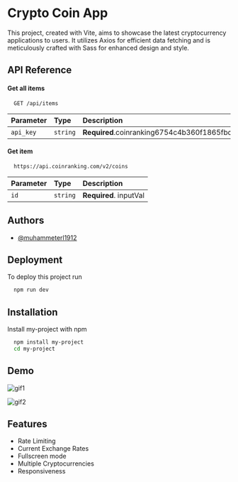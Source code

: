 
# Crypto Coin App
This project, created with Vite, aims to showcase the latest cryptocurrency applications to users. It utilizes Axios for efficient data fetching and is meticulously crafted with Sass for enhanced design and style.


## API Reference

#### Get all items

```http
  GET /api/items
```

| Parameter | Type     | Description                |
| :-------- | :------- | :------------------------- |
| `api_key` | `string` | **Required**.coinranking6754c4b360f1865fbd0072c70a15a31488ea0ef7703d6471 |

#### Get item

```http
  https://api.coinranking.com/v2/coins
```

| Parameter | Type     | Description                       |
| :-------- | :------- | :-------------------------------- |
| `id`      | `string` | **Required**. inputVal|




## Authors

- [@muhammeterl1912](https://github.com/muhammeterl1912)


## Deployment

To deploy this project run

```bash
  npm run dev
```


## Installation

Install my-project with npm

```bash
  npm install my-project
  cd my-project
```
    
## Demo

![gif1](https://github.com/muhammeterl1912/Crypto-Coin-App/assets/118777871/5fb4c05d-d104-4e12-bdca-7805b3f2b105)

![gif2](https://github.com/muhammeterl1912/Crypto-Coin-App/assets/118777871/67b49581-0025-4091-81f5-6b4ee3843a2d)


## Features

- Rate Limiting
- Current Exchange Rates
- Fullscreen mode
- Multiple Cryptocurrencies
- Responsiveness

